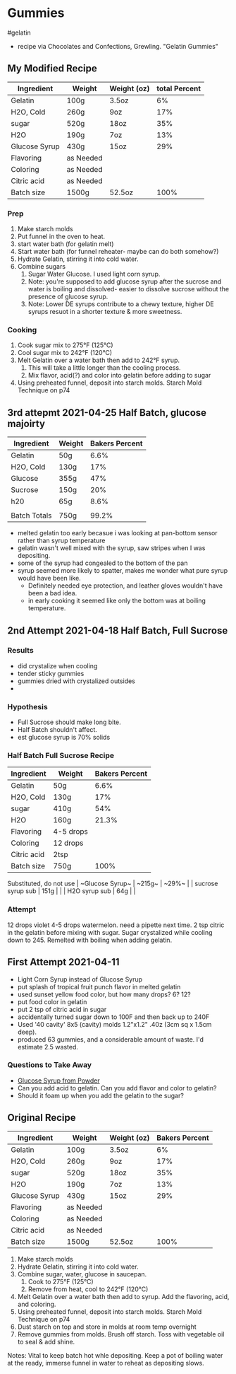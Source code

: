# Gummies
 #gelatin
- recipe via Chocolates and Confections, Grewling. "Gelatin Gummies"

## My Modified Recipe
| Ingredient        | Weight        | Weight (oz)       | total  Percent    |
|-------------------|---------------|-------------------|-------------------|
| Gelatin           | 100g          | 3.5oz             | 6%                |
| H2O, Cold         | 260g          | 9oz               | 17%               |
| sugar             | 520g          | 18oz              | 35%               |
| H2O               | 190g          | 7oz               | 13%               |
| Glucose Syrup     | 430g          | 15oz              | 29%               |
| Flavoring         | as Needed     |                   |                   |
| Coloring          | as Needed     |                   |                   |
| Citric acid       | as Needed     |                   |                   |
| Batch size        | 1500g         | 52.5oz            | 100%              |

### Prep
 1. Make starch molds
 2. Put funnel in the oven to heat.
 3. start water bath (for gelatin melt)
 4. Start water bath (for funnel reheater- maybe can do both somehow?)
 5. Hydrate Gelatin, stirring it into cold water.
 6. Combine sugars
    1. Sugar Water Glucose. I used light corn syrup.
    2. Note: you're supposed to add glucose syrup after the sucrose and water is boiling and dissolved- easier to dissolve sucrose without the presence of glucose syrup.
    3. Note: Lower DE syrups contribute to a chewy texture, higher DE syrups resuot in a shorter texture & more sweetness.

### Cooking
1. Cook sugar mix to 275°F (125°C)
2. Cool sugar mix to 242°F (120°C)
3. Melt Gelatin over a water bath then add to 242°F syrup.
   1. This will take a little longer than the cooling process.
   2. Mix flavor, acid(?) and color into gelatin before adding to sugar
4. Using preheated funnel, deposit into starch molds. Starch Mold Technique on p74

## 3rd attepmt 2021-04-25 Half Batch, glucose majoirty
| Ingredient        | Weight        | Bakers Percent    |
|-------------------|---------------|-------------------|
| Gelatin           | 50g           | 6.6%              |
| H2O, Cold         | 130g          | 17%               |
| Glucose           | 355g          | 47%               |
| Sucrose           | 150g          | 20%               |
| h20               | 65g           | 8.6%              |
|                   |               |                   |
| Batch Totals      | 750g          | 99.2%             |

- melted gelatin too early becasue i was looking at pan-bottom sensor rather than syrup temperature
- gelatin wasn't well mixed with the syrup, saw stripes when I was depositing.
- some of the syrup had congealed to the bottom of the pan
- syrup seemed more likely to spatter, makes me wonder what pure syrup would have been like. 
  - Definitely needed eye protection, and leather gloves wouldn't have been a bad idea. 
  - in early cooking it seemed like only the bottom was at boiling temperature.
## 2nd Attempt 2021-04-18 Half Batch, Full Sucrose
### Results
- did crystalize when cooling
- tender sticky gummies
- gummies dried with crystalized outsides
- 
### Hypothesis
- Full Sucrose should make long bite.
- Half Batch shouldn't affect.
- est glucose syrup is 70% solids

### Half Batch Full Sucrose Recipe
| Ingredient        | Weight        | Bakers Percent    |
|-------------------|---------------|-------------------|
| Gelatin           | 50g           | 6.6%              |
| H2O, Cold         | 130g          | 17%               |
| sugar             | 410g          | 54%               |
| H2O               | 160g          | 21.3%             |
| Flavoring         | 4-5 drops     |                   |
| Coloring          | 12 drops      |                   |
| Citric acid       | 2tsp          |                   |
| Batch size        | 750g          | 100%              |

Substituted, do not use
| ~Glucose Syrup~   | ~215g~        | ~29%~             |
| sucrose syrup sub | 151g          |                   |
| H2O syrup sub     | 64g           |                   |

### Attempt
12 drops violet
4-5 drops watermelon. need a pipette next time.
2 tsp citric in the gelatin before mixing with sugar.
Sugar crystalized while cooling down to 245. Remelted with boiling when adding gelatin.

## First Attempt 2021-04-11
- Light Corn Syrup instead of Glucose Syrup
- put splash of tropical fruit punch flavor in melted gelatin
- used sunset yellow food color, but how many drops? 6? 12?
- put food color in gelatin
- put 2 tsp of citric acid in sugar
- accidentally turned sugar down to 100F and then back up to 240F
- Used '40 cavity' 8x5 (cavity) molds 1.2"x1.2" .40z (3cm sq x 1.5cm deep).
- produced 63 gummies, and a considerable amount of waste. I'd estimate 2.5 wasted.

### Questions to Take Away
- [Glucose Syrup from Powder](https://blog.modernistpantry.com/advice/glucose-powder-but-i-need-syrup/)
- Can you add acid to gelatin. Can you add flavor and color to gelatin?
- Should it foam up when you add the gelatin to the sugar?

## Original Recipe
| Ingredient        | Weight        | Weight (oz)       | Bakers Percent    |
|-------------------|---------------|-------------------|-------------------|
| Gelatin           | 100g          | 3.5oz             | 6%                |
| H2O, Cold         | 260g          | 9oz               | 17%               |
| sugar             | 520g          | 18oz              | 35%               |
| H2O               | 190g          | 7oz               | 13%               |
| Glucose Syrup     | 430g          | 15oz              | 29%               |
| Flavoring         | as Needed     |                   |                   |
| Coloring          | as Needed     |                   |                   |
| Citric acid       | as Needed     |                   |                   |
| Batch size        | 1500g         | 52.5oz            | 100%              |

1. Make starch molds
2. Hydrate Gelatin, stirring it into cold water.
3. Combine sugar, water, glucose in saucepan.
   1. Cook to 275°F (125°C)
   2. Remove from heat, cool to 242°F (120°C)
4. Melt Gelatin over a water bath then add to syrup. Add the flavoring, acid, and coloring.
5. Using preheated funnel, deposit into starch molds. Starch Mold Technique on p74
6. Dust starch on top and store in molds at room temp overnight
7. Remove gummies from molds. Brush off starch. Toss with vegetable oil to seal & add shine.

Notes: Vital to keep batch hot whle depositing. Keep a pot of boiling water at the ready, immerse funnel in water to reheat as depositing slows.
